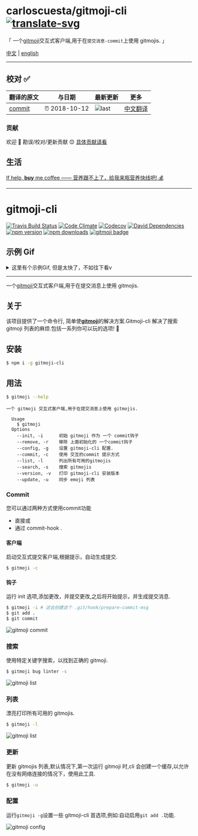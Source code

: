# carloscuesta/gitmoji-cli  [![translate-svg]][translate-list]

<!-- [![explain]][source] -->

[explain]: http://llever.com/explain.svg
[source]: https://github.com/chinanf-boy/Source-Explain
[translate-svg]: http://llever.com/translate.svg
[translate-list]: https://github.com/chinanf-boy/chinese-translate-list

「 一个[gitmoji](https://github.com/carloscuesta/gitmoji)交互式客户端,用于在`提交消息-commit`上使用 gitmojis. 」

[中文](./readme.md) | [english](https://github.com/carloscuesta/gitmoji-cli)

---

## 校对 ✅

<!-- doc-templite START generated -->
<!-- repo = 'carloscuesta/gitmoji-cli' -->
<!-- commit = '775d84b6e48b1943fd04e8d0801b70f0417fcbae' -->
<!-- time = '2018-10-12' -->
翻译的原文 | 与日期 | 最新更新 | 更多
---|---|---|---
[commit] | ⏰ 2018-10-12 | ![last] | [中文翻译][translate-list]

[last]: https://img.shields.io/github/last-commit/carloscuesta/gitmoji-cli.svg
[commit]: https://github.com/carloscuesta/gitmoji-cli/tree/775d84b6e48b1943fd04e8d0801b70f0417fcbae

<!-- doc-templite END generated -->

### 贡献

欢迎 👏 勘误/校对/更新贡献 😊 [具体贡献请看](https://github.com/chinanf-boy/chinese-translate-list#贡献)

## 生活

[If help, **buy** me coffee —— 营养跟不上了，给我来瓶营养快线吧! 💰](https://github.com/chinanf-boy/live-need-money)

---

# gitmoji-cli

[![Travis Build Status](https://img.shields.io/travis/carloscuesta/gitmoji-cli.svg?style=flat-square)](https://travis-ci.org/carloscuesta/gitmoji-cli)
[![Code Climate](https://img.shields.io/codeclimate/maintainability/carloscuesta/gitmoji-cli.svg?style=flat-square)](https://codeclimate.com/github/carloscuesta/gitmoji-cli)
[![Codecov](https://img.shields.io/codecov/c/github/carloscuesta/gitmoji-cli.svg?style=flat-square)](https://github.com/carloscuesta/gitmoji-cli)
[![David Dependencies](https://img.shields.io/david/carloscuesta/gitmoji-cli.svg?style=flat-square)](https://david-dm.org/carloscuesta/gitmoji-cli)
[![npm version](https://img.shields.io/npm/v/gitmoji-cli.svg?style=flat-square)](https://www.npmjs.com/package/gitmoji-cli)
[![npm downloads](https://img.shields.io/npm/dt/gitmoji-cli.svg?style=flat-square)](https://www.npmjs.com/package/gitmoji-cli)
[![gitmoji badge](https://img.shields.io/badge/gitmoji-%20😜%20😍-FFDD67.svg?style=flat-square)](https://github.com/carloscuesta/gitmoji)


## 示例 Gif

<details>

<summary> 这里有个示例Gif, 但是太快了，不如往下看v </summary>


![gitmoji-cli](https://cloud.githubusercontent.com/assets/7629661/20454643/11eb9e40-ae47-11e6-90db-a1ad8a87b495.gif)

</details>

---

一个[gitmoji](https://github.com/carloscuesta/gitmoji)交互式客户端,用于在提交消息上使用 gitmojis.

## 关于

该项目提供了一个命令行, 简单使[**gitmoji**](https://github.com/carloscuesta/gitmoji)的解决方案.Gitmoji-cli 解决了搜索 gitmoji 列表的麻烦.包括一系列你可以玩的选项! :tada:

## 安装

```bash
$ npm i -g gitmoji-cli
```

## 用法

```bash
$ gitmoji --help
```

```
一个 gitmoji 交互式客户端,用于在提交消息上使用 gitmojis.

  Usage
    $ gitmoji
  Options
    --init, -i      初始 gitmoji 作为 一个 commit钩子
    --remove, -r    移除 上面初始化的 一个commit钩子
    --config, -g    设置 gitmoji-cli 配置.
    --commit, -c    使用 交互的commit 提示方式
    --list, -l      列出所有可用的gitmojis
    --search, -s    搜索 gitmojis
    --version, -v   打印 gitmoji-cli 安装版本
    --update, -u    同步 emoji 列表
```

### Commit

您可以通过两种方式使用commit功能

- 直接或
- 通过 commit-hook .

#### 客户端

启动交互式提交客户端,根据提示，自动生成提交.

```bash
$ gitmoji -c
```

#### 钩子

运行 init 选项,添加更改，并提交更改,之后将开始提示，并生成提交消息.

```bash
$ gitmoji -i # 这会创建这个 .git/hook/prepare-commit-msg
$ git add .
$ git commit
```

![gitmoji commit](https://cloud.githubusercontent.com/assets/7629661/20454513/5db2750a-ae43-11e6-99d7-4757108fe640.png)

### 搜索

使用特定关键字搜索，以找到正确的 gitmoji.

```bash
$ gitmoji bug linter -s
```

![gitmoji list](https://cloud.githubusercontent.com/assets/7629661/20454469/1815550e-ae42-11e6-8c23-33ab7a3e48a3.png)

### 列表

漂亮打印所有可用的 gitmojis.

```bash
$ gitmoji -l
```

![gitmoji list](https://cloud.githubusercontent.com/assets/7629661/20454472/1c351e6c-ae42-11e6-8f3c-da73429d8eff.png)

### 更新

更新 gitmojis 列表,默认情况下,第一次运行 gitmoji 时,cli 会创建一个缓存,以允许在没有网络连接的情况下，使用此工具.

```bash
$ gitmoji -u
```

### 配置

运行`gitmoji -g`设置一些 gitmoji-cli 首选项,例如:自动启用`git add .`功能.

![gitmoji config](https://cloud.githubusercontent.com/assets/7629661/23577826/82e8745e-00c9-11e7-9d7e-623a0a51bff9.png)
